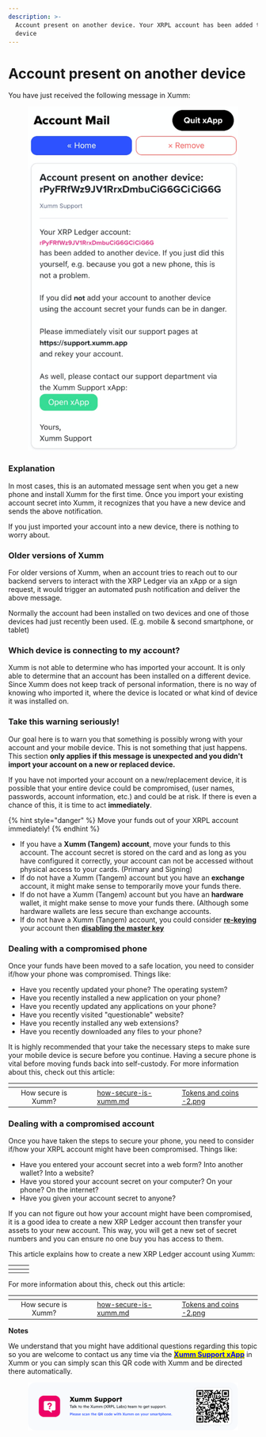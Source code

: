 ```yaml
---
description: >-
  Account present on another device. Your XRPL account has been added to another
  device
---
```


# Account present on another device

You have just received the following message in Xumm:

<figure><img src="../../.gitbook/assets/Account Present.png" alt=""><figcaption></figcaption></figure>

### Explanation

In most cases, this is an automated message sent when you get a new phone and install Xumm for the first time. Once you import your existing account secret into Xumm, it recognizes that you have a new device and sends the above notification.

If you just imported your account into a new device, there is nothing to worry about.

### Older versions of Xumm

For older versions of Xumm, when an account tries to reach out to our backend servers to interact with the XRP Ledger via an xApp or a sign request, it would trigger an automated push notification and deliver the above message.&#x20;

Normally the account had been installed on two devices and one of those devices had just recently been used. (E.g. mobile & second smartphone, or tablet)

### Which device is connecting to my account?

Xumm is not able to determine who has imported your account. It is only able to determine that an account has been installed on a different device. Since Xumm does not keep track of personal information, there is no way of knowing who imported it, where the device is located or what kind of device it was installed on.&#x20;

### Take this warning seriously!

Our goal here is to warn you that something is possibly wrong with your account and your mobile device. This is not something that just happens. This section **only applies if this message is unexpected and you didn't import your account on a new or replaced device.**

If you have not imported your account on a new/replacement device, it is possible that your entire device could be compromised, (user names, passwords, account information, etc.) and could be at risk.  If there is even a chance of this, it is time to act **immediately**.&#x20;

{% hint style="danger" %}
Move your funds out of your XRPL account immediately!
{% endhint %}

* If you have a **Xumm (Tangem) account**, move your funds to this account. The account secret is stored on the card and as long as you have configured it correctly, your account can not be accessed without physical access to your cards. (Primary and Signing)
* If do not have a Xumm (Tangem) account but you have an **exchange** account, it might make sense to temporarily move your funds there.&#x20;
* If do not have a Xumm (Tangem) account but you have an **hardware** wallet, it might make sense to move your funds there. (Although some hardware wallets are less secure than exchange accounts.
* If do not have a Xumm (Tangem) account, you could consider [**re-keying**](../../getting-started-with-xumm/how-to-rekey-your-account.md) your account then [**disabling the master key**](../../getting-started-with-xumm/how-to-disable-the-master-key.md)

### Dealing with a compromised phone

Once your funds have been moved to a safe location, you need to consider if/how your phone was compromised. Things like:&#x20;

* Have you recently updated your phone? The operating system?
* Have you recently installed a new application on your phone?
* Have you recently updated any applications on your phone?
* Have you recently visited "questionable" website?
* Have you recently installed any web extensions?
* Have you recently downloaded any files to your phone?

It is highly recommended that your take the necessary steps to make sure your mobile device is secure before you continue. Having a secure phone is vital before moving funds back into self-custody. For more information about this, check out this article:

<table data-view="cards"><thead><tr><th align="center"></th><th data-hidden></th><th data-hidden></th><th data-hidden data-card-target data-type="content-ref"></th><th data-hidden data-card-cover data-type="files"></th></tr></thead><tbody><tr><td align="center">How secure is Xumm?</td><td></td><td></td><td><a href="how-secure-is-xumm.md">how-secure-is-xumm.md</a></td><td><a href="../../.gitbook/assets/Tokens and coins -2.png">Tokens and coins -2.png</a></td></tr></tbody></table>

&#x20;

### Dealing with a compromised account

Once you have taken the steps to secure your phone, you need to consider if/how your XRPL account might have been compromised. Things like:&#x20;

* Have you entered your account secret into a web form? Into another wallet? Into a website?
* Have you stored your account secret on your computer? On your phone? On the internet?
* Have you given your account secret to anyone?

If you can not figure out how your account might have been compromised, it is a good idea to create a new XRP Ledger account then transfer your assets to your new account. This way, you will get a new set of secret numbers and you can ensure no one buy you has access to them.

This article explains how to create a new XRP Ledger account using Xumm:

<table data-view="cards"><thead><tr><th></th><th></th><th></th></tr></thead><tbody><tr><td></td><td></td><td></td></tr></tbody></table>

For more information about this, check out this article:

<table data-view="cards"><thead><tr><th align="center"></th><th data-hidden></th><th data-hidden></th><th data-hidden data-card-target data-type="content-ref"></th><th data-hidden data-card-cover data-type="files"></th></tr></thead><tbody><tr><td align="center">How secure is Xumm?</td><td></td><td></td><td><a href="how-secure-is-xumm.md">how-secure-is-xumm.md</a></td><td><a href="../../.gitbook/assets/Tokens and coins -2.png">Tokens and coins -2.png</a></td></tr></tbody></table>

&#x20;

**Notes**

We understand that you might have additional questions regarding this topic so you are welcome to contact us any time via the [<mark style="color:blue;">**Xumm Support xApp**</mark>](https://xumm.app/detect/xapp:xumm.support?ref=helpcenter) in Xumm or you can simply scan this QR code with Xumm and be directed there automatically.

<figure><img src="../../.gitbook/assets/Support banner Xumm.png" alt=""><figcaption></figcaption></figure>
